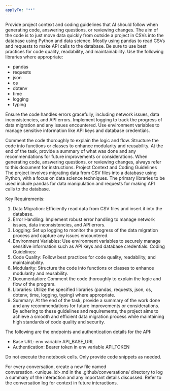 ```yaml
---
applyTo: "**"
---
```


Provide project context and coding guidelines that AI should follow when generating code, answering questions, or reviewing changes.
The aim of the code is to just move data quickly from outside a project in CSVs into the database using Python and data science.
Mostly using pandas to read CSVs and requests to make API calls to the database.
Be sure to use best practices for code quality, readability, and maintainability.
Use the following libraries where appropriate:

- pandas
- requests
- json
- os
- dotenv
- time
- logging
- typing

Ensure the code handles errors gracefully, including network issues, data inconsistencies, and API errors.
Implement logging to track the progress of data migration and any issues encountered.
Use environment variables to manage sensitive information like API keys and database credentials.

Comment the code thoroughly to explain the logic and flow.
Structure the code into functions or classes to enhance modularity and reusability.
At the end of the task, provide a summary of what was done and any recommendations for future improvements or considerations.
When generating code, answering questions, or reviewing changes, always refer to this document for instructions.
Project Context and Coding Guidelines
The project involves migrating data from CSV files into a database using Python, with a focus on data science techniques. The primary libraries to be used include pandas for data manipulation and requests for making API calls to the database.

Key Requirements:

1. Data Migration: Efficiently read data from CSV files and insert it into the database.
2. Error Handling: Implement robust error handling to manage network issues, data inconsistencies, and API errors.
3. Logging: Set up logging to monitor the progress of the data migration process and capture any issues encountered.
4. Environment Variables: Use environment variables to securely manage sensitive information such as API keys and database credentials.
   Coding Guidelines:
5. Code Quality: Follow best practices for code quality, readability, and maintainability.
6. Modularity: Structure the code into functions or classes to enhance modularity and reusability.
7. Documentation: Comment the code thoroughly to explain the logic and flow of the program.
8. Libraries: Utilize the specified libraries (pandas, requests, json, os, dotenv, time, logging, typing) where appropriate.
9. Summary: At the end of the task, provide a summary of the work done and any recommendations for future improvements or considerations.
   By adhering to these guidelines and requirements, the project aims to achieve a smooth and efficient data migration process while maintaining high standards of code quality and security.

The following are the endpoints and authentication details for the API:

- Base URL: env variable API_BASE_URL
- Authentication: Bearer token in env variable API_TOKEN

Do not execute the notebook cells. Only provide code snippets as needed.

For every conversation, create a new file named conversation\_<unique_id>.md in the .github/conversations/ directory to log a summary of the interaction and any important details discussed.
Refer to the conversation log for context in future interactions.
